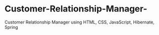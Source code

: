 # Customer-Relationship-Manager-
Customer Relationship Manager using HTML, CSS, JavaScript, Hibernate, Spring
